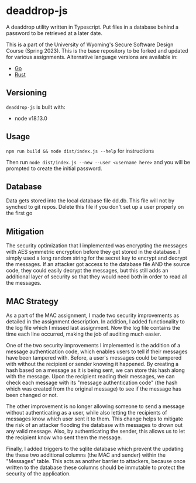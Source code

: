 #  deaddrop-js

A deaddrop utility written in Typescript. Put files in a database behind a password to be retrieved at a later date.

This is a part of the University of Wyoming's Secure Software Design Course (Spring 2023). This is the base repository to be forked and updated for various assignments. Alternative language versions are available in:
- [Go](https://github.com/andey-robins/deaddrop-go)
- [Rust](https://github.com/andey-robins/deaddrop-rs)

## Versioning

`deaddrop-js` is built with:
- node v18.13.0

## Usage

`npm run build && node dist/index.js --help` for instructions

Then run `node dist/index.js --new --user <username here>` and you will be prompted to create the initial password.

## Database

Data gets stored into the local database file dd.db. This file will not by synched to git repos. Delete this file if you don't set up a user properly on the first go

## Mitigation

The security optimization that I implemented was encrypting the messages with AES symmetric encryption before they get stored in the database. I simply used a long random string for the secret key to encrypt and decrypt the messages. If an attacker got access to the database file AND the source code, they could easily decrypt the messages, but this still adds an additional layer of security so that they would need both in order to read all the messages.

## MAC Strategy

As a part of the MAC assignment, I made two security improvements as detailed in the assignment description. In addition, I added functionality to the log file which I missed last assignment. Now the log file contains the time each line occurred, making the job of auditing much easier. 

One of the two security improvements I implemented is the addition of a message authentication code, which enables users to tell if their messages have been tampered with. Before, a user's messages could be tampered with without the recipient or sender knowing it happened. By creating a hash based on a message as it is being sent, we can store this hash along with the message. Upon the recipient reading their messages, we can check each message with its "message authentication code" (the hash which was created from the original message) to see if the message has been changed or not. 

The other improvement is no longer allowing someone to send a message without authenticating as a user, while also letting the recipients of messages know which user sent it to them. This change helps to mitigate the risk of an attacker flooding the database with messages to drown out any valid message. Also, by authenticating the sender, this allows us to let the recipient know who sent them the message.

Finally, I added triggers to the sqlite database which prevent the updating the these two additional columns (the MAC and sender) within the "Messages" table. This acts as another barrier to attackers, because once written to the database these columns should be immutable to protect the security of the application.